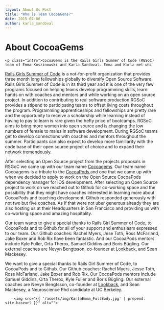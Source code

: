 ```yaml
---
layout: About Us Post
title: "Who is Team CocoaGems?"
date: 2015-07-06
author: karla_sandoval
---
```

<div class="post">
	<h1 class="pageTitle">About CocoaGems</h1>

	<p class="intro">CocoaGems is the Rails Girls Summer of Code (RGSoC) team of Emma Koszinowski and Karla Sandoval. Emma and Karla met whi



<p>	<a href="http://railsgirlssummerofcode.org">Rails Girls Summer of Code</a> is a not-for-profit organization that provides three month long fellowships globally to diversify Open Source Software. Rails Girls Summer of Code is in its third year and it is one of the very few programs focused on helping teams develop programming skills, learn hands on with coaches and mentors and while working on an open source project. In addition to contributing to real software production RGSoC provides a stipend to participating teams to offset living costs throughout the program. Programming apprenticeships and fellowships are pretty rare and the opportunity to receive a scholarship while learning instead of having to pay to learn is rare  given the hefty price of bootcamps. RGSoC aims to bring more women into open source and  is changing the low numbers of female to males in software development. During RGSoC teams get to develop connections with coaches and mentors throughout the summer. Participants can also expect to develop more familiarity with the code base of their open source project of choice and to expand their network tremendously.</p>


<p>After selecting an Open Source project from the projects proposals in RSGoC we came up with our team name <a href="http://cocoagems.github.io/contact">Cocoagems</a>. Our team name Cocoagems is a tribute to the <a href="https://cocoapods.org/">CocoaPods </a> and one that we came up with when we decided to apply to work on the Open Source  CocoaPods dependency manager for iOS development. After selecting an Open Source project to work on we reached out to Github for co-working space and the possibility that they might have coaches interested in learning more about CocoaPods and teaching development. Github responded generously  with not two but five coaches. As if that were not uber generous already they are also hosting us at their Headquarters in San Francisco and providing us with co-working space and amazing hospitality.</p>



<p>Our team wants to give a special thanks to Rails Girl Summer of Code, to CocoaPods and to Github for all of your support and enthusiasm expressed to our team. Our Github coaches: Rachel Myers, Jese Toth, Ross McFarland, Jake Boxer and Rob Rix have been fantastic. And our CocoaPods mentors include Kyle Fuller, Orta Therox, Samuel Giddins and Boris Bügling. Our external coaches are Nevyn Bengtsson, co-founder at <a href="https://lookback.io/">Lookback</a>, and Sean Mackesey.</p>

<p>We want to give a special thanks to Rails Girl Summer of Code, to CocoaPods and to Github. Our Github coaches: Rachel Myers, Jesse Toth, Ross McFarland, Jake Boxer and Rob Rix. Our CocoaPods mentors include Samuel Giddins, Orta Therox, Kyle Fuller and Boris Bügling. Our external coaches are Nevyn Bengtsson, co-founder at <a href="https://lookback.io/">Lookback</a>, and Sean Mackesey, a Neuroscience Phd candidate at UC Berkeley.</p>


		<img src="{{ '/assets/img/KarlaEmma_FullBody.jpg' | prepend: site.baseurl }}" alt="">

</div>
